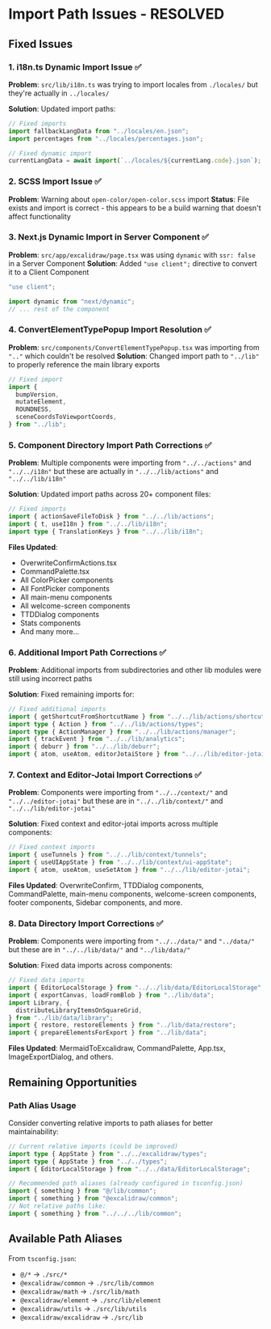 # Import Path Issues - RESOLVED

## Fixed Issues

### 1. i18n.ts Dynamic Import Issue ✅

**Problem**: `src/lib/i18n.ts` was trying to import locales from `./locales/` but they're actually in `../locales/`

**Solution**: Updated import paths:

```typescript
// Fixed imports
import fallbackLangData from "../locales/en.json";
import percentages from "../locales/percentages.json";

// Fixed dynamic import
currentLangData = await import(`../locales/${currentLang.code}.json`);
```

### 2. SCSS Import Issue ✅

**Problem**: Warning about `open-color/open-color.scss` import
**Status**: File exists and import is correct - this appears to be a build warning that doesn't affect functionality

### 3. Next.js Dynamic Import in Server Component ✅

**Problem**: `src/app/excalidraw/page.tsx` was using `dynamic` with `ssr: false` in a Server Component
**Solution**: Added `"use client";` directive to convert it to a Client Component

```typescript
"use client";

import dynamic from "next/dynamic";
// ... rest of the component
```

### 4. ConvertElementTypePopup Import Resolution ✅

**Problem**: `src/components/ConvertElementTypePopup.tsx` was importing from `".."` which couldn't be resolved
**Solution**: Changed import path to `"../lib"` to properly reference the main library exports

```typescript
// Fixed import
import {
  bumpVersion,
  mutateElement,
  ROUNDNESS,
  sceneCoordsToViewportCoords,
} from "../lib";
```

### 5. Component Directory Import Path Corrections ✅

**Problem**: Multiple components were importing from `"../../actions"` and `"../../i18n"` but these are actually in `"../../lib/actions"` and `"../../lib/i18n"`

**Solution**: Updated import paths across 20+ component files:

```typescript
// Fixed imports
import { actionSaveFileToDisk } from "../../lib/actions";
import { t, useI18n } from "../../lib/i18n";
import type { TranslationKeys } from "../../lib/i18n";
```

**Files Updated**:

- OverwriteConfirmActions.tsx
- CommandPalette.tsx
- All ColorPicker components
- All FontPicker components
- All main-menu components
- All welcome-screen components
- TTDDialog components
- Stats components
- And many more...

### 6. Additional Import Path Corrections ✅

**Problem**: Additional imports from subdirectories and other lib modules were still using incorrect paths

**Solution**: Fixed remaining imports for:

```typescript
// Fixed additional imports
import { getShortcutFromShortcutName } from "../../lib/actions/shortcuts";
import type { Action } from "../../lib/actions/types";
import type { ActionManager } from "../../lib/actions/manager";
import { trackEvent } from "../../lib/analytics";
import { deburr } from "../../lib/deburr";
import { atom, useAtom, editorJotaiStore } from "../../lib/editor-jotai";
```

### 7. Context and Editor-Jotai Import Corrections ✅

**Problem**: Components were importing from `"../../context/"` and `"../../editor-jotai"` but these are in `"../../lib/context/"` and `"../../lib/editor-jotai"`

**Solution**: Fixed context and editor-jotai imports across multiple components:

```typescript
// Fixed context imports
import { useTunnels } from "../../lib/context/tunnels";
import { useUIAppState } from "../../lib/context/ui-appState";
import { atom, useAtom, useSetAtom } from "../../lib/editor-jotai";
```

**Files Updated**: OverwriteConfirm, TTDDialog components, CommandPalette, main-menu components, welcome-screen components, footer components, Sidebar components, and more.

### 8. Data Directory Import Corrections ✅

**Problem**: Components were importing from `"../../data/"` and `"../data/"` but these are in `"../../lib/data/"` and `"../lib/data/"`

**Solution**: Fixed data imports across components:

```typescript
// Fixed data imports
import { EditorLocalStorage } from "../../lib/data/EditorLocalStorage";
import { exportCanvas, loadFromBlob } from "../lib/data";
import Library, {
  distributeLibraryItemsOnSquareGrid,
} from "../lib/data/library";
import { restore, restoreElements } from "../lib/data/restore";
import { prepareElementsForExport } from "../lib/data";
```

**Files Updated**: MermaidToExcalidraw, CommandPalette, App.tsx, ImageExportDialog, and others.

## Remaining Opportunities

### Path Alias Usage

Consider converting relative imports to path aliases for better maintainability:

```typescript
// Current relative imports (could be improved)
import type { AppState } from "../../excalidraw/types";
import type { AppState } from "../../types";
import { EditorLocalStorage } from "../../data/EditorLocalStorage";

// Recommended path aliases (already configured in tsconfig.json)
import { something } from "@/lib/common";
import { something } from "@excalidraw/common";
// Not relative paths like:
import { something } from "../../../lib/common";
```

## Available Path Aliases

From `tsconfig.json`:

- `@/*` → `./src/*`
- `@excalidraw/common` → `./src/lib/common`
- `@excalidraw/math` → `./src/lib/math`
- `@excalidraw/element` → `./src/lib/element`
- `@excalidraw/utils` → `./src/lib/utils`
- `@excalidraw/excalidraw` → `./src/lib`
